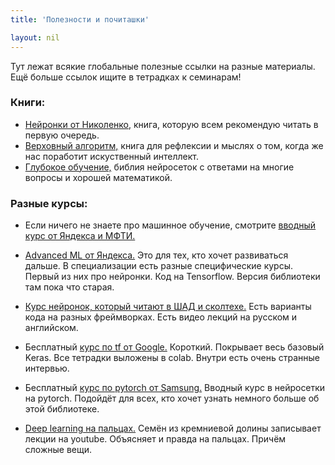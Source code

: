 ```yaml
---
title: 'Полезности и почиташки'

layout: nil
---
```


Тут лежат всякие глобальные полезные ссылки на разные материалы. Ещё больше ссылок ищите в тетрадках к семинарам!

### Книги:

* [Нейронки от Николенко,](https://yadi.sk/i/EIL8nVcLCzR80g) книга, которую всем рекомендую читать в первую очередь.
* [Верховный алгоритм,](https://yadi.sk/i/zYNv-pLMYLZXfQ) книга для рефлексии и мыслях о том, когда же нас поработит искуственный интеллект.
* [Глубокое обучение,](https://yadi.sk/i/NZIdukL2tpufBA) библия нейросеток с ответами на многие вопросы и хорошей математикой.


### Разные курсы:

* Если ничего не знаете про машинное обучение, смотрите [вводный курс от Яндекса и МФТИ.](https://www.coursera.org/specializations/machine-learning-data-analysis)
* [Advanced ML от Яндекса.](https://www.coursera.org/specializations/aml) Это для тех, кто хочет развиваться дальше. В специализации есть разные специфические курсы. Первый из них про нейронки. Код на Tensorflow. Версия библиотеки там пока что старая.

* [Курс нейронок, который читают в ШАД и сколтехе.](https://github.com/yandexdataschool/Practical_DL/tree/master)  Есть варианты кода на разных фреймворках. Есть видео лекций на русском и английском.
* Бесплатный [курс по tf от Google.](https://www.udacity.com/course/intro-to-tensorflow-for-deep-learning--ud187) Короткий. Покрывает весь базовый Keras. Все тетрадки выложены в colab. Внутри есть очень странные интервью.  
* Бесплатный [курс по pytorch от Samsung.](https://stepik.org/course/50352/syllabus) Вводный курс в нейросетки на pytorch. Подойдёт для всех, кто хочет узнать немного больше об этой библиотеке.
* [Deep learning на пальцах.](https://dlcourse.ai) Семён из кремниевой долины записывает лекции на youtube. Объясняет и правда на пальцах. Причём сложные вещи.
